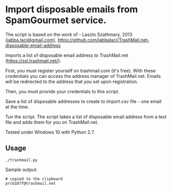 Import disposable emails from SpamGourmet service.
======================================
The script is based on the work of - Laszlo Szathmary, 2013 (<jabba.laci@gmail.com>), <https://github.com/jabbalaci/TrashMail.net-disposable-email-address>

Imports a list of disposable email address to TrashMail.net (<https://ssl.trashmail.net/>).

First, you must register yourself on trashmail.com (it's free). With these
credentials you can access the address manager of TrashMail.net. Emails will be
redirected to the address that you set upon registration.

Then, you must provide your credentials to this script.

Save a list of disposable addresses to create to import.csv file - one email at the time.

Tun the script. The script takes a list of disposable email address from a text file and 
adds them for you on TrashMail.net.

Tested under Windows 10 with Python 2.7.

Usage
-----

    ./trashmail.py

Sample output:

    # copied to the clipboard
    prcb107f@trashmail.net
